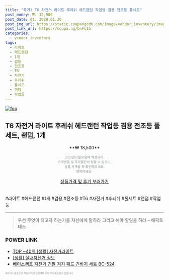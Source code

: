 ```yaml
--- 
title: "특가! T6 자전거 라이트 후레쉬 헤드랜턴 작업등 겸용 전조등 풀세트" 
post_money: ₩. 18,500 
post_date: dt. 2020.01.30 
post_img_url: https://static.coupangcdn.com/image/vendor_inventory/images/2018/11/19/9/1/57ff65f1-19f6-4bd4-90f3-b9c4f004aaca.jpg 
post_link_url: https://coupa.ng/bnFs1b 
categories: 
  - vendor_inventory 
tags: 
  - 라이트 
  - 헤드랜턴 
  - 1개 
  - 겸용 
  - 전조등 
  - T6 
  - 자전거 
  - 후레쉬 
  - 풀세트 
  - 랜덤 
  - 작업등 
--- 
```

[![foo](https://static.coupangcdn.com/image/vendor_inventory/images/2018/11/19/9/1/57ff65f1-19f6-4bd4-90f3-b9c4f004aaca.jpg)](https://coupa.ng/bnFs1b) 

## T6 자전거 라이트 후레쉬 헤드랜턴 작업등 겸용 전조등 풀세트, 랜덤, 1개 
<p style="text-align: center;">**₩ 18,500**</p> 
<p style="text-align: center;"><span style="color: #898c8f; font-family: Georgia,Times,serif; font-size: 0.75em;">2020년01월30일에 작성되어, <br>가격변동 및 추가할인이 있을 수 있으니,<br> 상품 가격을 꼭!확인해주세요.<br>행복하세요~</span> 
</p>	 
<div markdown="0" style="text-align: center;"><a href="https://coupa.ng/bnFs1b" class="btn btn--success">상품가격 및 후기 보러가기</a></div> 
<br><br> 
  #라이트 #헤드랜턴 #1개 #겸용 #전조등 #T6 #자전거 #후레쉬 #풀세트 #랜덤 #작업등 
<hr> 

> 우선 무엇이 되고자 하는가를 자신에게 말하라 그리고 해야 할일을 하라 – 에픽토테스 


### POWER LINK

* <a href="https://blog.naver.com/an0733/221789544265" target="_blank"> TOP ~40위 [생활] 자전거라이트</a>
* <a href="https://blog.naver.com/sakai111/221757117433" target="_blank"> [생활] 실내자전거 정보 </a>
* <a href="https://blog.naver.com/an0733/221785065759" target="_blank">베이스캠프 자전거 긴팔 져지 패드 긴바지 세트 BC-524</a>

<span style="color: #898c8f; font-family: Georgia,Times,serif; font-size: 0.55em;">파트너스활동으로 작성자에게 일정액의 커미션이 제공될수 있습니다.</span> 
